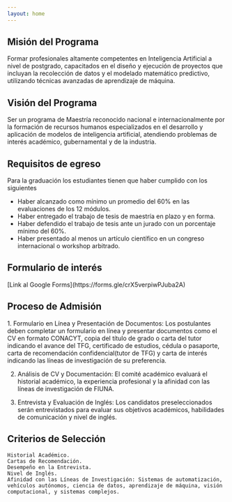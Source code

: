 ```yaml
---
layout: home
---
```

<h2>Misión del Programa</h2>
Formar profesionales altamente competentes en Inteligencia Artificial a nivel de postgrado, capacitados en el diseño y ejecución de proyectos que incluyan la recolección de datos y el modelado matemático predictivo, utilizando técnicas avanzadas de aprendizaje de máquina.

<h2>Visión del Programa</h2>
Ser un programa de Maestría reconocido nacional e internacionalmente por la formación de recursos humanos especializados en el desarrollo y aplicación de modelos de inteligencia artificial, atendiendo problemas de interés académico, gubernamental y de la industria.

<h2>Requisitos de egreso</h2>

Para la graduación los estudiantes tienen que haber cumplido con los siguientes
- Haber alcanzado como mínimo un promedio del 60% en las evaluaciones de los
12 módulos.
- Haber entregado el trabajo de tesis de maestría en plazo y en forma.
- Haber defendido el trabajo de tesis ante un jurado con un porcentaje mínimo del 60%.
- Haber presentado al menos un artículo científico en un congreso internacional o
workshop arbitrado.

<h2>Formulario de interés </h2>
[Link al Google Forms](https://forms.gle/crX5verpiwPJuba2A) 
<h2>Proceso de Admisión</h2>
1. Formulario en Línea y Presentación de Documentos: Los postulantes deben completar un formulario en línea y presentar documentos como el CV en formato CONACYT, copia del título de grado o carta del tutor indicando el avance del TFG, certificado de estudios, cédula o pasaporte, carta de recomendación confidencial(tutor de TFG) y carta de interés indicando las líneas de investigación de su preferencia.

2.  Análisis de CV y Documentación: El comité académico evaluará el historial académico, la experiencia profesional y la afinidad con las líneas de investigación de FIUNA.

3. Entrevista y Evaluación de Inglés: Los candidatos preseleccionados serán entrevistados para evaluar sus objetivos académicos, habilidades de comunicación y nivel de inglés.

<h2>Criterios de Selección</h2>

    Historial Académico.
    Cartas de Recomendación.
    Desempeño en la Entrevista.
    Nivel de Inglés.
    Afinidad con las Líneas de Investigación: Sistemas de automatización, vehículos autónomos, ciencia de datos, aprendizaje de máquina, visión computacional, y sistemas complejos.